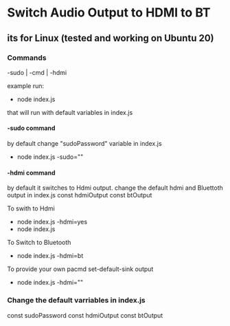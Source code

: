# Switch Audio Output to HDMI to BT

## its for Linux (tested and working on Ubuntu 20)

### Commands

-sudo | -cmd | -hdmi

example run:

- node index.js

that will run with default variables in index.js

#### -sudo command

by default change "sudoPassword" variable in index.js

- node index.js -sudo="<your-sudo-password>"

#### -hdmi command

by default it switches to Hdmi output.
change the default hdmi and Bluettoth output in index.js
const hdmiOutput
const btOutput

To swith to Hdmi

- node index.js -hdmi=yes
- node index.js

To Switch to Bluetooth

- node index.js -hdmi=bt

To provide your own pacmd set-default-sink output

- node index.js -hdmi="<manual-output>"

### Change the default varriables in index.js

const sudoPassword
const hdmiOutput
const btOutput
